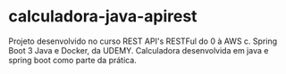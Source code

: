 # calculadora-java-apirest
Projeto desenvolvido no curso REST API's RESTFul do 0 à AWS c. Spring Boot 3 Java e Docker, da UDEMY.
Calculadora desenvolvida em java e spring boot como parte da prática.
